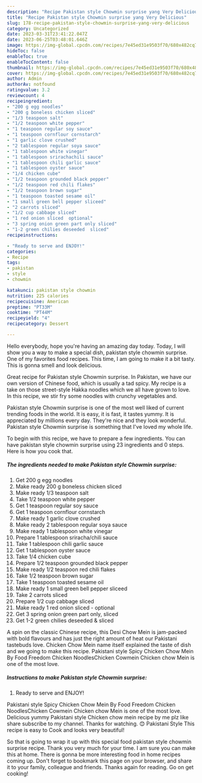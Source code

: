 ```yaml
---
description: "Recipe Pakistan style Chowmin surprise yang Very Delicious"
title: "Recipe Pakistan style Chowmin surprise yang Very Delicious"
slug: 178-recipe-pakistan-style-chowmin-surprise-yang-very-delicious
category: Uncategorized
date: 2023-03-31T23:41:22.047Z
date: 2023-06-25T03:48:01.646Z
image: https://img-global.cpcdn.com/recipes/7e45ed31e9503f70/680x482cq70/pakistan-style-chowmin-surprise-recipe-main-photo.jpg
hideToc: false
enableToc: true
enableTocContent: false
thumbnail: https://img-global.cpcdn.com/recipes/7e45ed31e9503f70/680x482cq70/pakistan-style-chowmin-surprise-recipe-main-photo.jpg
cover: https://img-global.cpcdn.com/recipes/7e45ed31e9503f70/680x482cq70/pakistan-style-chowmin-surprise-recipe-main-photo.jpg
author: Admin
authorAv: notfound
ratingvalue: 3.2
reviewcount: 4
recipeingredient:
- "200 g egg noodles"
- "200 g boneless chicken sliced"
- "1/3 teaspoon salt"
- "1/2 teaspoon white pepper"
- "1 teaspoon regular soy sauce"
- "1 teaspoon cornflour cornstarch"
- "1 garlic clove crushed"
- "2 tablespoon regular soya sauce"
- "1 tablespoon white vinegar"
- "1 tablespoon srirachachili sauce"
- "1 tablespoon chili garlic sauce"
- "1 tablespoon oyster sauce"
- "1/4 chicken cube"
- "1/2 teaspoon grounded black pepper"
- "1/2 teaspoon red chili flakes"
- "1/2 teaspoon brown sugar"
- "1 teaspoon toasted sesame oil"
- "1 small green bell pepper sliceed"
- "2 carrots sliced"
- "1/2 cup cabbage sliced"
- "1 red onion sliced  optional"
- "3 spring onion green part only sliced"
- "1-2 green chilies deseeded  sliced"
recipeinstructions:

- "Ready to serve and ENJOY!"
categories:
- Recipe
tags:
- pakistan
- style
- chowmin

katakunci: pakistan style chowmin 
nutrition: 225 calories
recipecuisine: American
preptime: "PT33M"
cooktime: "PT44M"
recipeyield: "4"
recipecategory: Dessert

---
```



Hello everybody, hope you're having an amazing day today. Today, I will show you a way to make a special dish, pakistan style chowmin surprise. One of my favorites food recipes. This time, I am going to make it a bit tasty. This is gonna smell and look delicious.

Great recipe for Pakistan style Chowmin surprise. In Pakistan, we have our own version of Chinese food, which is usually a tad spicy. My recipe is a take on those street-style Hakka noodles which we all have grown to love. In this recipe, we stir fry some noodles with crunchy vegetables and.

Pakistan style Chowmin surprise is one of the most well liked of current trending foods in the world. It is easy, it is fast, it tastes yummy. It is appreciated by millions every day. They're nice and they look wonderful. Pakistan style Chowmin surprise is something that I've loved my whole life.


To begin with this recipe, we have to prepare a few ingredients. You can have pakistan style chowmin surprise using 23 ingredients and 0 steps. Here is how you cook that.

<!--inarticleads1-->

##### The ingredients needed to make Pakistan style Chowmin surprise:

1. Get 200 g egg noodles
1. Make ready 200 g boneless chicken sliced
1. Make ready 1/3 teaspoon salt
1. Take 1/2 teaspoon white pepper
1. Get 1 teaspoon regular soy sauce
1. Get 1 teaspoon cornflour cornstarch
1. Make ready 1 garlic clove crushed
1. Make ready 2 tablespoon regular soya sauce
1. Make ready 1 tablespoon white vinegar
1. Prepare 1 tablespoon sriracha/chili sauce
1. Take 1 tablespoon chili garlic sauce
1. Get 1 tablespoon oyster sauce
1. Take 1/4 chicken cube
1. Prepare 1/2 teaspoon grounded black pepper
1. Make ready 1/2 teaspoon red chili flakes
1. Take 1/2 teaspoon brown sugar
1. Take 1 teaspoon toasted sesame oil
1. Make ready 1 small green bell pepper sliceed
1. Take 2 carrots sliced
1. Prepare 1/2 cup cabbage sliced
1. Make ready 1 red onion sliced - optional
1. Get 3 spring onion green part only, sliced
1. Get 1-2 green chilies deseeded &amp; sliced


A spin on the classic Chinese recipe, this Desi Chow Mein is jam-packed with bold flavours and has just the right amount of heat our Pakistani tastebuds love. Chicken Chow Mein name itself explained the taste of dish and we going to make this recipe. Pakistani style Spicy Chicken Chow Mein By Food Freedom Chicken NoodlesChicken Cowmein Chicken chow Mein is one of the most love. 

<!--inarticleads2-->

##### Instructions to make Pakistan style Chowmin surprise:


1. Ready to serve and ENJOY!

Pakistani style Spicy Chicken Chow Mein By Food Freedom Chicken NoodlesChicken Cowmein Chicken chow Mein is one of the most love. Delicious yummy Pakistani style Chicken chow mein recipe by me plz like share subscribe to my channel. Thanks for watching. 😊 Pakistani Style This recipe is easy to Cook and looks very beautiful! 

So that is going to wrap it up with this special food pakistan style chowmin surprise recipe. Thank you very much for your time. I am sure you can make this at home. There is gonna be more interesting food in home recipes coming up. Don't forget to bookmark this page on your browser, and share it to your family, colleague and friends. Thanks again for reading. Go on get cooking!
